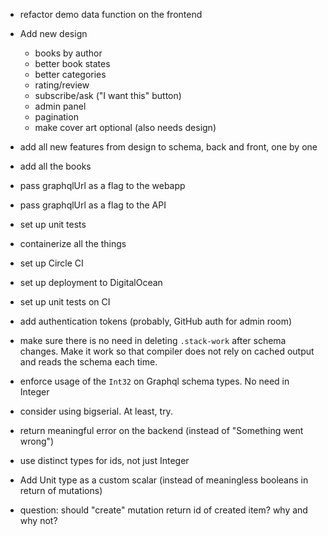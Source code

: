 - refactor demo data function on the frontend

- Add new design
   - books by author
   - better book states
   - better categories
   - rating/review
   - subscribe/ask ("I want this" button)
   - admin panel
   - pagination
   - make cover art optional (also needs design)

- add all new features from design to schema, back and front, one by one
- add all the books

- pass graphqlUrl as a flag to the webapp
- pass graphqlUrl as a flag to the API
- set up unit tests
- containerize all the things
- set up Circle CI
- set up deployment to DigitalOcean
- set up unit tests on CI
- add authentication tokens (probably, GitHub auth for admin room)

- make sure there is no need in deleting `.stack-work` after schema changes. Make it work so that compiler does not rely on cached output and reads the schema each time.
- enforce usage of the `Int32` on Graphql schema types. No need in Integer
- consider using bigserial. At least, try.
- return meaningful error on the backend (instead of "Something went wrong")
- use distinct types for ids, not just Integer
- Add Unit type as a custom scalar (instead of meaningless booleans in return of mutations)
- question: should "create" mutation return id of created item? why and why not?
